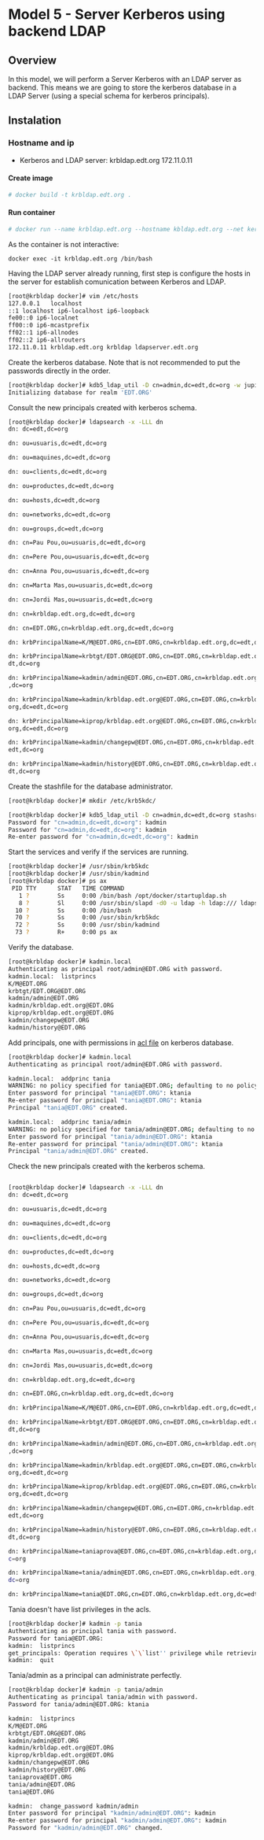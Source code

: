 # Model 5 - Server Kerberos using backend LDAP

## Overview

In this model, we will perform a Server Kerberos with an LDAP server as backend.
This means we are going to store the kerberos database in a LDAP Server (using a special schema for kerberos principals).


## Instalation

### Hostname and ip
- Kerberos and LDAP server: krbldap.edt.org 172.11.0.11

#### Create image

 ```bash
 # docker build -t krbldap.edt.org .
 ```
 
#### Run container
 ```bash
 # docker run --name krbldap.edt.org --hostname kbldap.edt.org --net kerberos --ip 172.11.0.11  --privileged -d krbldap.edt.org
 ```

As the container is not interactive:

    docker exec -it krbldap.edt.org /bin/bash


Having the LDAP server already running, first step is configure the hosts in the server for establish comunication between Kerberos and LDAP.

 ```bash
[root@krbldap docker]# vim /etc/hosts
127.0.0.1	localhost
::1	localhost ip6-localhost ip6-loopback
fe00::0	ip6-localnet
ff00::0	ip6-mcastprefix
ff02::1	ip6-allnodes
ff02::2	ip6-allrouters
172.11.0.11	krbldap.edt.org krbldap ldapserver.edt.org
 ```

Create the kerberos database.
Note that is not recommended to put the passwords directly in the order.

 ```bash
[root@krbldap docker]# kdb5_ldap_util -D cn=admin,dc=edt,dc=org -w jupiter create -subtrees dc=edt,dc=org -r EDT.ORG -s -P masterkey
Initializing database for realm 'EDT.ORG'
 ```

Consult the new principals created with kerberos schema.

 ```bash
[root@krbldap docker]# ldapsearch -x -LLL dn
dn: dc=edt,dc=org

dn: ou=usuaris,dc=edt,dc=org

dn: ou=maquines,dc=edt,dc=org

dn: ou=clients,dc=edt,dc=org

dn: ou=productes,dc=edt,dc=org

dn: ou=hosts,dc=edt,dc=org

dn: ou=networks,dc=edt,dc=org

dn: ou=groups,dc=edt,dc=org

dn: cn=Pau Pou,ou=usuaris,dc=edt,dc=org

dn: cn=Pere Pou,ou=usuaris,dc=edt,dc=org

dn: cn=Anna Pou,ou=usuaris,dc=edt,dc=org

dn: cn=Marta Mas,ou=usuaris,dc=edt,dc=org

dn: cn=Jordi Mas,ou=usuaris,dc=edt,dc=org

dn: cn=krbldap.edt.org,dc=edt,dc=org

dn: cn=EDT.ORG,cn=krbldap.edt.org,dc=edt,dc=org

dn: krbPrincipalName=K/M@EDT.ORG,cn=EDT.ORG,cn=krbldap.edt.org,dc=edt,dc=org

dn: krbPrincipalName=krbtgt/EDT.ORG@EDT.ORG,cn=EDT.ORG,cn=krbldap.edt.org,dc=e
 dt,dc=org

dn: krbPrincipalName=kadmin/admin@EDT.ORG,cn=EDT.ORG,cn=krbldap.edt.org,dc=edt
 ,dc=org

dn: krbPrincipalName=kadmin/krbldap.edt.org@EDT.ORG,cn=EDT.ORG,cn=krbldap.edt.
 org,dc=edt,dc=org

dn: krbPrincipalName=kiprop/krbldap.edt.org@EDT.ORG,cn=EDT.ORG,cn=krbldap.edt.
 org,dc=edt,dc=org

dn: krbPrincipalName=kadmin/changepw@EDT.ORG,cn=EDT.ORG,cn=krbldap.edt.org,dc=
 edt,dc=org

dn: krbPrincipalName=kadmin/history@EDT.ORG,cn=EDT.ORG,cn=krbldap.edt.org,dc=e
 dt,dc=org
 ```
 
Create the stashfile for the database administrator.

 ```bash
[root@krbldap docker]# mkdir /etc/krb5kdc/

[root@krbldap docker]# kdb5_ldap_util -D cn=admin,dc=edt,dc=org stashsrvpw -f /etc/krb5kdc/admin.stash cn=admin,dc=edt,dc=org
Password for "cn=admin,dc=edt,dc=org": kadmin
Password for "cn=admin,dc=edt,dc=org": kadmin
Re-enter password for "cn=admin,dc=edt,dc=org": kadmin

 ```

Start the services and verify if the services are running.
 ```bash
[root@krbldap docker]# /usr/sbin/krb5kdc
[root@krbldap docker]# /usr/sbin/kadmind 
[root@krbldap docker]# ps ax
  PID TTY      STAT   TIME COMMAND
    1 ?        Ss     0:00 /bin/bash /opt/docker/startupldap.sh
    8 ?        Sl     0:00 /usr/sbin/slapd -d0 -u ldap -h ldap:/// ldaps:/// ldapi:///
   10 ?        Ss     0:00 /bin/bash
   70 ?        Ss     0:00 /usr/sbin/krb5kdc
   72 ?        Ss     0:00 /usr/sbin/kadmind
   73 ?        R+     0:00 ps ax
 ```

Verify the database.
 ```bash
[root@krbldap docker]# kadmin.local
Authenticating as principal root/admin@EDT.ORG with password.
kadmin.local:  listprincs 
K/M@EDT.ORG
krbtgt/EDT.ORG@EDT.ORG
kadmin/admin@EDT.ORG
kadmin/krbldap.edt.org@EDT.ORG
kiprop/krbldap.edt.org@EDT.ORG
kadmin/changepw@EDT.ORG
kadmin/history@EDT.ORG
 ```

Add principals, one with permissions in [acl file](https://github.com/isx434324/kerberosproject/blob/master/backendLDAP/krbldap.edt.org/kadm5.acl) on kerberos database.

 ```bash
 [root@krbldap docker]# kadmin.local   
Authenticating as principal root/admin@EDT.ORG with password.

kadmin.local:  addprinc tania
WARNING: no policy specified for tania@EDT.ORG; defaulting to no policy
Enter password for principal "tania@EDT.ORG": ktania
Re-enter password for principal "tania@EDT.ORG": ktania
Principal "tania@EDT.ORG" created.

kadmin.local:  addprinc tania/admin
WARNING: no policy specified for tania/admin@EDT.ORG; defaulting to no policy
Enter password for principal "tania/admin@EDT.ORG": ktania
Re-enter password for principal "tania/admin@EDT.ORG": ktania
Principal "tania/admin@EDT.ORG" created.
 ```

Check the new principals created with the kerberos schema.

 ```bash
 
 [root@krbldap docker]# ldapsearch -x -LLL dn
dn: dc=edt,dc=org

dn: ou=usuaris,dc=edt,dc=org

dn: ou=maquines,dc=edt,dc=org

dn: ou=clients,dc=edt,dc=org

dn: ou=productes,dc=edt,dc=org

dn: ou=hosts,dc=edt,dc=org

dn: ou=networks,dc=edt,dc=org

dn: ou=groups,dc=edt,dc=org

dn: cn=Pau Pou,ou=usuaris,dc=edt,dc=org

dn: cn=Pere Pou,ou=usuaris,dc=edt,dc=org

dn: cn=Anna Pou,ou=usuaris,dc=edt,dc=org

dn: cn=Marta Mas,ou=usuaris,dc=edt,dc=org

dn: cn=Jordi Mas,ou=usuaris,dc=edt,dc=org

dn: cn=krbldap.edt.org,dc=edt,dc=org

dn: cn=EDT.ORG,cn=krbldap.edt.org,dc=edt,dc=org

dn: krbPrincipalName=K/M@EDT.ORG,cn=EDT.ORG,cn=krbldap.edt.org,dc=edt,dc=org

dn: krbPrincipalName=krbtgt/EDT.ORG@EDT.ORG,cn=EDT.ORG,cn=krbldap.edt.org,dc=e
 dt,dc=org

dn: krbPrincipalName=kadmin/admin@EDT.ORG,cn=EDT.ORG,cn=krbldap.edt.org,dc=edt
 ,dc=org

dn: krbPrincipalName=kadmin/krbldap.edt.org@EDT.ORG,cn=EDT.ORG,cn=krbldap.edt.
 org,dc=edt,dc=org

dn: krbPrincipalName=kiprop/krbldap.edt.org@EDT.ORG,cn=EDT.ORG,cn=krbldap.edt.
 org,dc=edt,dc=org

dn: krbPrincipalName=kadmin/changepw@EDT.ORG,cn=EDT.ORG,cn=krbldap.edt.org,dc=
 edt,dc=org

dn: krbPrincipalName=kadmin/history@EDT.ORG,cn=EDT.ORG,cn=krbldap.edt.org,dc=e
 dt,dc=org

dn: krbPrincipalName=taniaprova@EDT.ORG,cn=EDT.ORG,cn=krbldap.edt.org,dc=edt,d
 c=org

dn: krbPrincipalName=tania/admin@EDT.ORG,cn=EDT.ORG,cn=krbldap.edt.org,dc=edt,
 dc=org

dn: krbPrincipalName=tania@EDT.ORG,cn=EDT.ORG,cn=krbldap.edt.org,dc=edt,dc=org
 
 ```


Tania doesn't have list privileges in the acls.
 ```bash
 [root@krbldap docker]# kadmin -p tania 
Authenticating as principal tania with password.
Password for tania@EDT.ORG: 
kadmin:  listprincs
get_principals: Operation requires \`\`list'' privilege while retrieving list.
kadmin:  quit
 
 ```

Tania/admin as a principal can administrate perfectly.
 ```bash
 [root@krbldap docker]# kadmin -p tania/admin
Authenticating as principal tania/admin with password.
Password for tania/admin@EDT.ORG: ktania

kadmin:  listprincs
K/M@EDT.ORG
krbtgt/EDT.ORG@EDT.ORG
kadmin/admin@EDT.ORG
kadmin/krbldap.edt.org@EDT.ORG
kiprop/krbldap.edt.org@EDT.ORG
kadmin/changepw@EDT.ORG
kadmin/history@EDT.ORG
taniaprova@EDT.ORG
tania/admin@EDT.ORG
tania@EDT.ORG

kadmin:  change_password kadmin/admin
Enter password for principal "kadmin/admin@EDT.ORG": kadmin
Re-enter password for principal "kadmin/admin@EDT.ORG": kadmin
Password for "kadmin/admin@EDT.ORG" changed.

 ```
